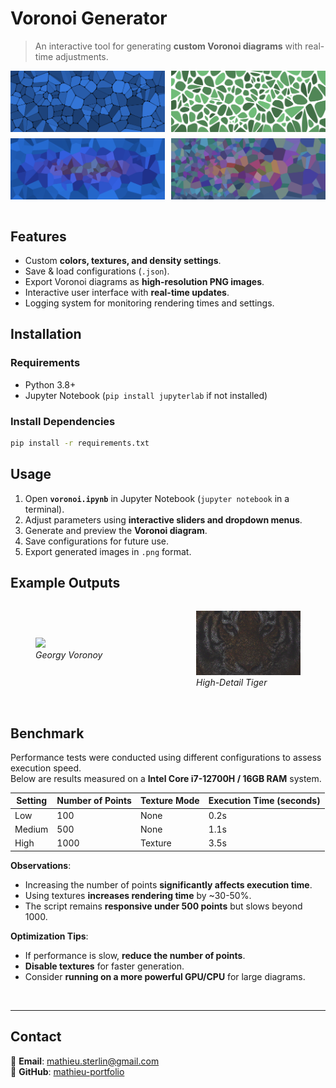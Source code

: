 # Voronoi Generator
> An interactive tool for generating **custom Voronoi diagrams** with real-time adjustments.

<div style="display: grid; grid-template-columns: 1fr 1fr; gap: 10px; justify-content: center; align-items: center;">
  <img src="figures/example1.png" width="100%">
  <img src="figures/example2.png" width="100%">
  <img src="figures/example3.png" width="100%">
  <img src="figures/example4.png" width="100%">
</div>

<br>

## Features
- Custom **colors, textures, and density settings**.
- Save & load configurations (`.json`).
- Export Voronoi diagrams as **high-resolution PNG images**.
- Interactive user interface with **real-time updates**.
- Logging system for monitoring rendering times and settings.

## Installation

### Requirements
- Python 3.8+  
- Jupyter Notebook (`pip install jupyterlab` if not installed)

### Install Dependencies
```bash
pip install -r requirements.txt
```

## Usage
1. Open **`voronoi.ipynb`** in Jupyter Notebook (`jupyter notebook` in a terminal).
2. Adjust parameters using **interactive sliders and dropdown menus**.
3. Generate and preview the **Voronoi diagram**.
4. Save configurations for future use.
5. Export generated images in `.png` format.

## Example Outputs
<div style="display: grid; grid-template-columns: 1fr 1fr; gap: 10px; justify-content: center; align-items: center;">
  <figure>
    <img src="figures/Georgy-Voronoy_stylized_2.png" width="100%">
    <figcaption><em>Georgy Voronoy</em></figcaption>
  </figure>
  <figure>
    <img src="figures/tiger_stylized.png" width="100%">
    <figcaption><em>High-Detail Tiger</em></figcaption>
  </figure>
</div>


<br>

## Benchmark

Performance tests were conducted using different configurations to assess execution speed.  
Below are results measured on a **Intel Core i7-12700H / 16GB RAM** system.

| Setting | Number of Points | Texture Mode | Execution Time (seconds) |
|---------|-----------------|--------------|--------------------------|
| Low     | 100             | None         | 0.2s                     |
| Medium  | 500             | None         | 1.1s                     |
| High    | 1000            | Texture      | 3.5s                     |

**Observations**:
- Increasing the number of points **significantly affects execution time**.
- Using textures **increases rendering time** by ~30-50%.
- The script remains **responsive under 500 points** but slows beyond 1000.

**Optimization Tips**:
- If performance is slow, **reduce the number of points**.
- **Disable textures** for faster generation.
- Consider **running on a more powerful GPU/CPU** for large diagrams.

<br>

---

## Contact
📩 **Email**: [mathieu.sterlin@gmail.com](mailto:mathieu.sterlin@gmail.com)  
🐙 **GitHub**: [mathieu-portfolio](https://github.com/mathieu-portfolio/)

